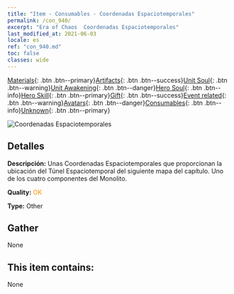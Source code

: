 ```yaml
---
title: "Item - Consumables - Coordenadas Espaciotemporales"
permalink: /con_940/
excerpt: "Era of Chaos  Coordenadas Espaciotemporales"
last_modified_at: 2021-06-03
locale: es
ref: "con_940.md"
toc: false
classes: wide
---
```

 [Materials](/ItemsES/){: .btn .btn--primary}[Artifacts](/ItemsES/Artifacts/){: .btn .btn--success}[Unit Soul](/ItemsES/UnitSoul/){: .btn .btn--warning}[Unit Awakening](/ItemsES/UnitAwakening/){: .btn .btn--danger}[Hero Soul](/ItemsES/HeroSoul/){: .btn .btn--info}[Hero Skill](/ItemsES/HeroSkill/){: .btn .btn--primary}[Gift](/ItemsES/Gift/){: .btn .btn--success}[Event related](/ItemsES/Events/){: .btn .btn--warning}[Avatars](/ItemsES/Avatars/){: .btn .btn--danger}[Consumables](/ItemsES/Consumables/){: .btn .btn--info}[Unknown](/ItemsES/Unknown/){: .btn .btn--primary}

 ![Coordenadas Espaciotemporales](/images/t/i_40028.png)

## Detalles
 **Descripción:** Unas Coordenadas Espaciotemporales que proporcionan la ubicación del Túnel Espaciotemporal del siguiente mapa del capítulo. Uno de los cuatro componentes del Monolito.

 **Quality:** <span style="color: #FF8C00">OK</span>

 **Type:** Other

## Gather

  None

## This item contains:

  None

